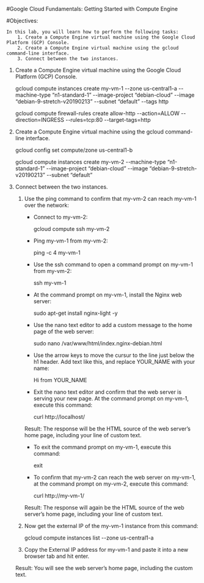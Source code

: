 #Google Cloud Fundamentals: Getting Started with Compute Engine

#Objectives:

    In this lab, you will learn how to perform the following tasks:
        1. Create a Compute Engine virtual machine using the Google Cloud Platform (GCP) Console.
        2. Create a Compute Engine virtual machine using the gcloud command-line interface.
        3. Connect between the two instances.

1. Create a Compute Engine virtual machine using the Google Cloud Platform (GCP) Console.

	gcloud compute instances create my-vm-1 --zone us-central1-a --machine-type “n1-standard-1” --image-project “debian-cloud” 
	    --image “debian-9-stretch-v20190213” --subnet “default” --tags http

	gcloud compute firewall-rules create allow-http --action=ALLOW --direction=INGRESS --rules=tcp:80 --target-tags=http

2. Create a Compute Engine virtual machine using the gcloud command-line interface.

	gcloud config set compute/zone us-central1-b

	gcloud compute instances create my-vm-2 --machine-type “n1-standard-1” --image-project “debian-cloud” --image “debian-9-stretch-v20190213” --subnet “default” 

3. Connect between the two instances.

    1.  Use the ping command to confirm that my-vm-2 can reach my-vm-1 over the network:
    
        - Connect to my-vm-2:

            gcloud compute ssh my-vm-2

        - Ping my-vm-1 from my-vm-2:

            ping -c 4 my-vm-1

        - Use the ssh command to open a command prompt on my-vm-1 from my-vm-2:

            ssh my-vm-1

        - At the command prompt on my-vm-1, install the Nginx web server:

            sudo apt-get install nginx-light -y

        - Use the nano text editor to add a custom message to the home page of the web server:

            sudo nano /var/www/html/index.nginx-debian.html

        - Use the arrow keys to move the cursur to the line just below the h1 header. Add text like this, and replace YOUR_NAME with your name:

            Hi from YOUR_NAME

        - Exit the nano text editor and confirm that the web server is serving your new page. At the command prompt on my-vm-1, execute this command:

            curl http://localhost/

        Result: The response will be the HTML source of the web server’s home page, including your line of custom text.

        - To exit the command prompt on my-vm-1, execute this command:

            exit

        - To confirm that my-vm-2 can reach the web server on my-vm-1, at the command prompt on my-vm-2, execute this command:

            curl http://my-vm-1/

        Result: The response will again be the HTML source of the web server’s home page, including your line of custom text.

    2.	Now get the external IP of the my-vm-1 instance from this command:

        gcloud compute instances list --zone us-central1-a

    3.	Copy the External IP address for my-vm-1 and paste it into a new browser tab and hit enter.

    Result: You will see the web server’s home page, including the custom text.

